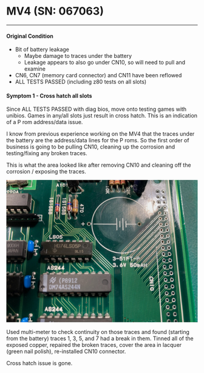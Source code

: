 # MV4 (SN: 067063)
---

#### Original Condition
* Bit of battery leakage
  * Maybe damage to traces under the battery
  * Leakage appears to also go under CN10, so will need to pull and examine
* CN6, CN7 (memory card connector) and CN11 have been reflowed
* ALL TESTS PASSED (including z80 tests on all slots)

#### Symptom 1 - Cross hatch all slots
Since ALL TESTS PASSED with diag bios, move onto testing games with unibios.  Games in any/all slots just result in cross hatch.  This is an indication of a P rom address/data issue.

I know from previous experience working on the MV4 that the traces under the battery are the address/data lines for the P roms.  So the first order of business is going to be pulling CN10, cleaning up the corrosion and testing/fixing any broken traces.

This is what the area looked like after removing CN10 and cleaning off the corrosion / exposing the traces.

![mv4 067063 symptom#1](images/mv4_067063_s1.jpg)

Used multi-meter to check continuity on those traces and found (starting from the battery) traces 1, 3, 5, and 7 had a break in them.  Tinned all of the exposed copper, repaired the broken traces, cover the area in  lacquer (green nail polish), re-installed CN10 connector.

Cross hatch issue is gone.
